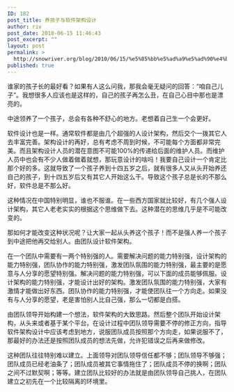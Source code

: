 ```yaml
---
ID: 182
post_title: 养孩子与软件架构设计
author: riv
post_date: 2010-06-15 11:46:43
post_excerpt: ""
layout: post
permalink: >
  http://snowriver.org/blog/2010/06/15/%e5%85%bb%e5%ad%a9%e5%ad%90%e4%b8%8e%e8%bd%af%e4%bb%b6%e6%9e%b6%e6%9e%84%e8%ae%be%e8%ae%a1/
published: true
---
```

谁家的孩子长的最好看？如果有人这么问我，那我会毫无疑问的回答：“咱自己儿子”。我想很多人应该也是这样的，自己的孩子再怎么丑，在自己心目中那也是漂亮的。

中途领养了一个孩子，总会有各种不舒心的地方。老想着自己生一个会更好。

软件设计也是一样。通常软件都是由几个超强的人设计架构，然后交个一拨其它人去丰富完善。架构设计的再好，总有考虑不周到时候，不可能每个方面都非常完美。而且架构设计人员的潜在意图不可能100%的传递给后面的维护人员。而维护人员中也会有不少人做着做着就想，那玩意设计的啥吗！我要自己设计一个肯定比那个好的多。这就导致了一个孩子养到十四五岁之后，就有很多人又从头开始养还自己的孩子，到十四五岁后又有其它人开始这么干。导致这个孩子总是长的不那么好，软件总是不那么好。

这种情况在中国特别明显，谁也不服谁。在一些西方国家就比较好，有几个强人设计架构，其它人老老实实的根据这个思维做下去。这种潜在的思维几乎是不可能改变的。

那如何才能改变这种状况呢？让大家一起从头养这个孩子！而不是强人养一个孩子到中途把他再交给别人。由团队设计软件架构。

在一个团队中需要有一两个特别强的人。需要解决问题的能力特别强，设计架构的能力特别强，团队协作的能力特别强，激发团队氛围的能力特别强，最主要的是愿意与人分享的愿望特别强。解决问题的能力特别强，可以下面的成员能够佩服。设计架构的能力特别强，才能设计出好的架构。激发团队氛围的能力特别强，大家有激情才能做出好东西。团队协作的能力特别强，才能使团队往一个方向走。如果没有与人分享的愿望，老是害怕别人比自己强，那么一切都是白搭。

由团队领导开始构建一个想法，软件架构的大致思路。然后整个团队开始设计架构，从头来或者基于某个平台。在设计过程中团队领导需要不停的修正方向，指导软件架构设计中应该考虑到地方，说服团队成员按照那个方向走，如果说服不了，那最好的办法还是按照团队成员的想法先做，允许犯错误之后再来做修改。

这种团队往往特别难以建立。上面领导对团队领导信任都不够；团队领导不够强；团队成员已经老油条了；团队成员被其它事情拖住了；团队成员不停的换啊；团队之间不过默契啊；等等。建立团队比较好的办法就是由团队领导自己挑人，在团队建立之初先在一个比较隔离的环境里。